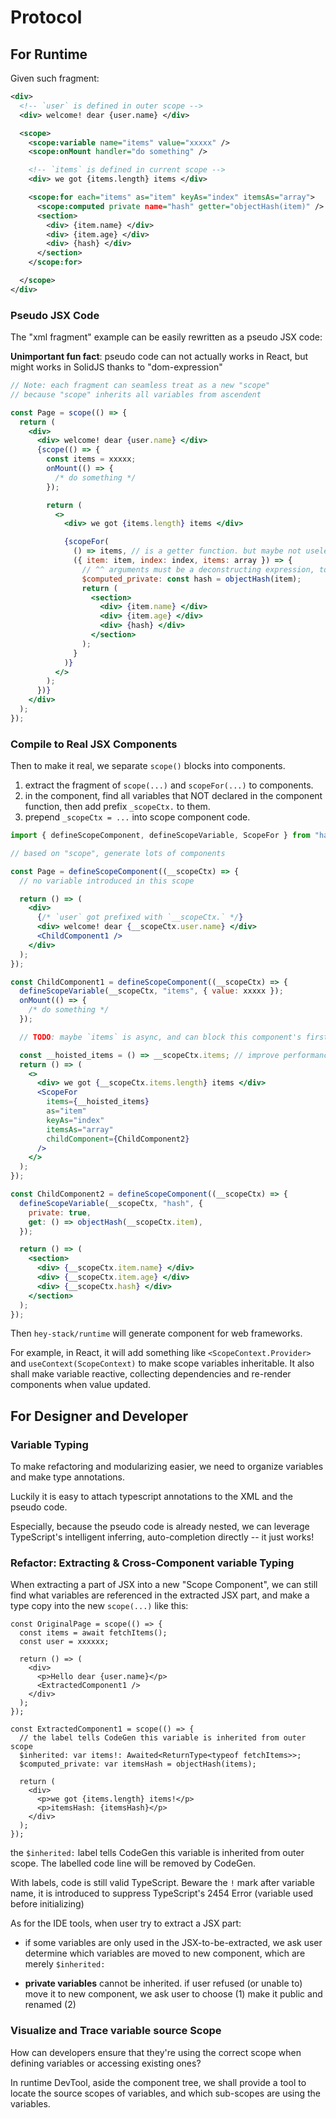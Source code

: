 # Protocol

## For Runtime

Given such fragment:

```xml
<div>
  <!-- `user` is defined in outer scope -->
  <div> welcome! dear {user.name} </div>

  <scope>
    <scope:variable name="items" value="xxxxx" />
    <scope:onMount handler="do something" />

    <!-- `items` is defined in current scope -->
    <div> we got {items.length} items </div>

    <scope:for each="items" as="item" keyAs="index" itemsAs="array">
      <scope:computed private name="hash" getter="objectHash(item)" />
      <section>
        <div> {item.name} </div>
        <div> {item.age} </div>
        <div> {hash} </div>
      </section>
    </scope:for>

  </scope>
</div>
```

### Pseudo JSX Code

The "xml fragment" example can be easily rewritten as a pseudo JSX code:

**Unimportant fun fact**: pseudo code can not actually works in React, but might works in SolidJS thanks to "dom-expression"

```jsx
// Note: each fragment can seamless treat as a new "scope"
// because "scope" inherits all variables from ascendent

const Page = scope(() => {
  return (
    <div>
      <div> welcome! dear {user.name} </div>
      {scope(() => {
        const items = xxxxx;
        onMount(() => {
          /* do something */
        });

        return (
          <>
            <div> we got {items.length} items </div>

            {scopeFor(
              () => items, // is a getter function. but maybe not useless in SolidJS because "props" is a reactive object and `props.items` already reactive
              ({ item: item, index: index, items: array }) => {
                // ^^ arguments must be a deconstructing expression, to make TypeScript works and CodeGen analyze
                $computed_private: const hash = objectHash(item);
                return (
                  <section>
                    <div> {item.name} </div>
                    <div> {item.age} </div>
                    <div> {hash} </div>
                  </section>
                );
              }
            )}
          </>
        );
      })}
    </div>
  );
});
```

### Compile to Real JSX Components

Then to make it real, we separate `scope()` blocks into components.

1. extract the fragment of `scope(...)` and `scopeFor(...)` to components.
2. in the component, find all variables that NOT declared in the component function, then add prefix `_scopeCtx.` to them.
3. prepend `_scopeCtx = ...` into scope component code.

```jsx
import { defineScopeComponent, defineScopeVariable, ScopeFor } from "hay-stack/runtime";

// based on "scope", generate lots of components

const Page = defineScopeComponent((__scopeCtx) => {
  // no variable introduced in this scope

  return () => (
    <div>
      {/* `user` got prefixed with `__scopeCtx.` */}
      <div> welcome! dear {__scopeCtx.user.name} </div>
      <ChildComponent1 />
    </div>
  );
});

const ChildComponent1 = defineScopeComponent((__scopeCtx) => {
  defineScopeVariable(__scopeCtx, "items", { value: xxxxx });
  onMount(() => {
    /* do something */
  });

  // TODO: maybe `items` is async, and can block this component's first rendering

  const __hoisted_items = () => __scopeCtx.items; // improve performance. not required. just for React from unnecessary re-renders, not required.
  return () => (
    <>
      <div> we got {__scopeCtx.items.length} items </div>
      <ScopeFor
        items={__hoisted_items}
        as="item"
        keyAs="index"
        itemsAs="array"
        childComponent={ChildComponent2}
      />
    </>
  );
});

const ChildComponent2 = defineScopeComponent((__scopeCtx) => {
  defineScopeVariable(__scopeCtx, "hash", {
    private: true,
    get: () => objectHash(__scopeCtx.item),
  });

  return () => (
    <section>
      <div> {__scopeCtx.item.name} </div>
      <div> {__scopeCtx.item.age} </div>
      <div> {__scopeCtx.hash} </div>
    </section>
  );
});
```

Then `hey-stack/runtime` will generate component for web frameworks.

For example, in React, it will add something like `<ScopeContext.Provider>` and `useContext(ScopeContext)` to make scope variables inheritable. It also shall make variable reactive, collecting dependencies and re-render components when value updated.

## For Designer and Developer

### Variable Typing

To make refactoring and modularizing easier, we need to organize variables and make type annotations.

Luckily it is easy to attach typescript annotations to the XML and the pseudo code.

Especially, because the pseudo code is already nested, we can leverage TypeScript's intelligent inferring, auto-completion directly -- it just works!

### Refactor: Extracting & Cross-Component variable Typing

When extracting a part of JSX into a new "Scope Component", we can still find what variables are referenced in the extracted JSX part, and make a type copy into the new `scope(...)` like this:

```tsx
const OriginalPage = scope(() => {
  const items = await fetchItems();
  const user = xxxxxx;

  return () => (
    <div>
      <p>Hello dear {user.name}</p>
      <ExtractedComponent1 />
    </div>
  );
});

const ExtractedComponent1 = scope(() => {
  // the label tells CodeGen this variable is inherited from outer scope
  $inherited: var items!: Awaited<ReturnType<typeof fetchItems>>;
  $computed_private: var itemsHash = objectHash(items);

  return (
    <div>
      <p>we got {items.length} items!</p>
      <p>itemsHash: {itemsHash}</p>
    </div>
  );
});
```

the `$inherited:` label tells CodeGen this variable is inherited from outer scope. The labelled code line will be removed by CodeGen.

With labels, code is still valid TypeScript. Beware the `!` mark after variable name, it is introduced to suppress TypeScript's 2454 Error (variable used before initializing)

As for the IDE tools, when user try to extract a JSX part:

- if some variables are only used in the JSX-to-be-extracted, we ask user determine which variables are moved to new component, which are merely `$inherited:`

- **private variables** cannot be inherited. if user refused (or unable to) move it to new component, we ask user to choose (1) make it public and renamed (2)

### Visualize and Trace variable source Scope

How can developers ensure that they're using the correct scope when defining variables or accessing existing ones?

In runtime DevTool, aside the component tree, we shall provide a tool to locate the source scopes of variables, and which sub-scopes are using the variables.
